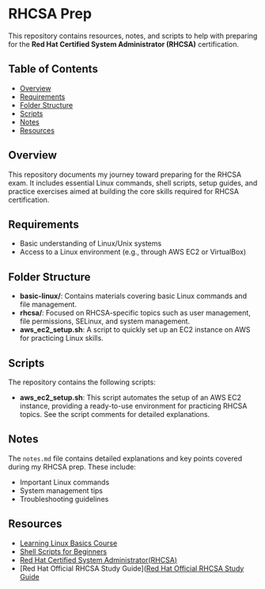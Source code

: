 # RHCSA Prep

This repository contains resources, notes, and scripts to help with preparing for the **Red Hat Certified System Administrator (RHCSA)** certification.

## Table of Contents
- [Overview](#overview)
- [Requirements](#requirements)
- [Folder Structure](#folder-structure)
- [Scripts](#scripts)
- [Notes](#notes)
- [Resources](#resources)

## Overview
This repository documents my journey toward preparing for the RHCSA exam. It includes essential Linux commands, shell scripts, setup guides, and practice exercises aimed at building the core skills required for RHCSA certification.

## Requirements
- Basic understanding of Linux/Unix systems
- Access to a Linux environment (e.g., through AWS EC2 or VirtualBox)

## Folder Structure
- **basic-linux/**: Contains materials covering basic Linux commands and file management.
- **rhcsa/**: Focused on RHCSA-specific topics such as user management, file permissions, SELinux, and system management.
- **aws_ec2_setup.sh**: A script to quickly set up an EC2 instance on AWS for practicing Linux skills.

## Scripts
The repository contains the following scripts:
- **aws_ec2_setup.sh**: This script automates the setup of an AWS EC2 instance, providing a ready-to-use environment for practicing RHCSA topics. See the script comments for detailed explanations.

## Notes
The `notes.md` file contains detailed explanations and key points covered during my RHCSA prep. These include:
- Important Linux commands
- System management tips
- Troubleshooting guidelines

## Resources
- [Learning Linux Basics Course](https://www.redhat.com/en/services/training/ex200-red-hat-certified-system-administrator-exam)
- [Shell Scripts for Beginners](https://learn.kodekloud.com/user/courses/shell-scripts-for-beginners)
- [Red Hat Certified System Administrator(RHCSA)](https://learn.kodekloud.com/user/courses/red-hat-certified-system-administrator-rhcsa)
- [Red Hat Official RHCSA Study Guide]([Red Hat Official RHCSA Study Guide](https://www.redhat.com/en/services/training/ex200-red-hat-certified-system-administrator-rhcsa-exam)
